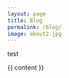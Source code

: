 ```yaml
---
layout: page
title: Blog
permalink: /blog/
image: about2.jpg
---
```


test

<!-- begin content -->
  <main class="content" aria-label="Content">
    {{ content }}
  </main>
  <!-- end content -->
